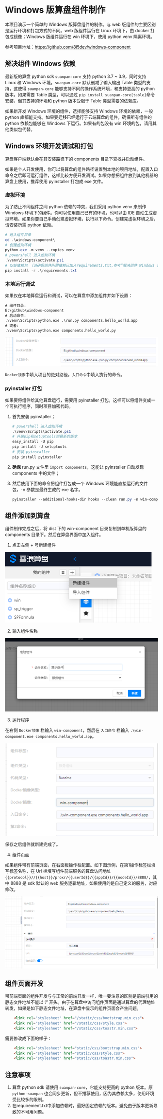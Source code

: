 # Windows 版算盘组件制作

本项目演示一个简单的 Windows 版算盘组件的制作。与 web 版组件的主要区别是运行环境和打包方式的不同。web 版组件运行在 Linux 环境下，由 docker 打包成镜像；Windows 版组件运行在 win 环境下，使用 python venv 隔离环境。

参考项目地址：https://github.com/8i5dev/windows-component

## 解决组件 Windows 依赖

最新版的算盘 python sdk `suanpan-core` 支持 python 3.7 ~ 3.9，同时支持 Linux 和 Windows 环境。`suanpan-core` 默认删减了输入输出 Table 类型的支持，这使得 `suanpan-core` 能够支持不同的操作系统环境，和支持更高的 python 版本。如果需要 Table 类型，可以通过 `pip install suanpan-core[table]`命令安装，但其支持的环境和 python 版本受限于 Table 类型需要的依赖库。

如果新开发 Windows 环境的组件，选择能够支持 Windows 环境的依赖，一般 python 库都能支持。如果要迁移已经运行于云端算盘的组件，确保所有组件的 python 依赖包能够在 Windows 下运行。如果有的包没有 win 环境的包，请用其他类似包代替。

## Windows 环境开发调试和打包

算盘客户端默认会在其安装路径下的 components 目录下查找并启动组件。

如果是个人开发使用，你可以将算盘的组件路径设置到本地的项目地址，配置入口命令之后即可运行组件，这样比较方便开发调试。如果你想把组件放到其他机器的算盘上使用，推荐使用 pyinstaller 打包成 exe 文件。

### 虚拟环境

为了防止不同组件之间 python 依赖的冲突，我们采用 python venv 来制作 Windows 环境下的组件。你可以使用自己已有的环境，也可以由 IDE 自动生成虚拟环境。如果你要自己手动创建虚拟环境，执行以下命令。创建完虚拟环境之后，请安装所需 python 依赖。

```powershell
# 进入组件目录
cd .\windows-component\
# 创建虚拟环境
python.exe -m venv --copies venv
# powershell 进入虚拟环境
.\venv\Scripts\activate.ps1
# 安装依赖包 （请确保组件所需依赖已加入requirements.txt,参考“解决组件 Windows 依赖”）
pip install -r .\requirements.txt
```

### 本地运行调试

如果仅在本地算盘运行和调试，可以在算盘中添加组件并如下设置：

```shell
# 组件目录:
E:\github\windows-component
# 启动命令:
.\venv\Scripts\python.exe .\run.py components.hello_world.app
# 或者:
.\venv\Scripts\python.exe components.hello_world.py
```

![component-venv](./doc/venv.png)

`Docker镜像`中填入项目的绝对路径，`入口命令`中填入执行的命令。

### pyinstaller 打包

如果要将组件给其他算盘运行，需要用 pyinstaller 打包，这样可以将组件变成一个可执行程序，同时项目加密代码。

1. 首先安装 pyinstaller；
   
   ```powershell
   # powershell 进入虚拟环境
   .\venv\Scripts\activate.ps1
   # 升级pip和setuptools到最新的版本
   easy_install -U pip
   pip install -U setuptools
   # 安装 pyinstaller
   pip install pyinstaller
   ```

2. **确保** run.py 文件里 `import components`，这能让 pyinstaller 自动发现 components 中的文件；

3. 然后使用下面的命令把组件打包成一个 Windows 环境能直接运行的文件包，-n 参数是最终生成的 exe 名字。
   
   ```powershell
   pyinstaller --additional-hooks-dir hooks --clean run.py -n win-component
   ```

## 组件添加到算盘

组件制作完成之后，将 dist 下的 win-component 目录复制到单机版算盘的 components 目录下。然后在算盘界面中加入组件。

1. 点击左侧 + 号新建组件

![add](./doc/add.png)

2. 输入组件名称

![name](./doc/name.png)

3. 运行程序

在右侧 `Docker镜像` 栏输入 `win-component`，然后在 `入口命令` 栏输入 `.\win-component.exe components.hello_world.app`。

![path](./doc/path.png)

保存之后组件就新建完成了。

4. 组件页面

如果组件带有前端页面，在右面板操作栏配置。如下图示例，在第1操作标签栏填写标签名称，在 Url 栏填写组件前端服务的算盘访问地址 `{{protocol}}//{{host}}/proxr/{{userId}}/{{appId}}/{{nodeId}}/8888/`，其中 8888 是 sdk 默认的 web 服务逻辑地址，如果使用的是自己定义的服务，对应修改。

![web](./doc/web.png)

## 组件页面开发

带前端页面的组件开发与与正常的前端开发一样，唯一要注意的区别是前端引用的静态文件地址不能以 ‘/’ 开头。由于在算盘中访问组件页面是通过算盘的代理地址转发，如果是如下静态文件地址，在算盘中显示的组件页面会产生问题。

```html
    <link rel="stylesheet" href="/static/css/bootstrap.min.css">
    <link rel="stylesheet" href="/static/css/style.css">
    <link rel="stylesheet" href="/static/css/toastr.min.css">
```

需要修改成下面的样子：

```html
    <link rel="stylesheet" href="static/css/bootstrap.min.css">
    <link rel="stylesheet" href="static/css/style.css">
    <link rel="stylesheet" href="static/css/toastr.min.css">
```

## 注意事项

1. 算盘 python sdk 请使用 `suanpan-core`，它能支持更高的 python 版本。原`python-suanpan` 也会同步更新，但不推荐使用，因为其依赖太多，使用环境受比较多的限制。
2. 在requirement.txt中添加依赖时，最好固定依赖的版本。避免由于版本更新导致的不可用问题。
